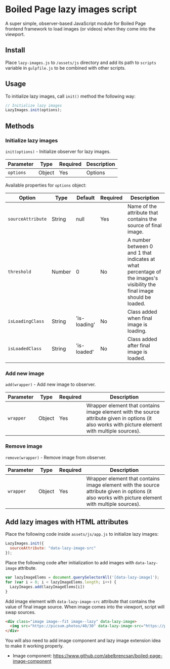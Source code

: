 # Boiled Page lazy images script

A super simple, observer-based JavaScript module for Boiled Page frontend framework to load images (or videos) when they come into the viewport.

## Install

Place `lazy-images.js` to `/assets/js` directory and add its path to `scripts` variable in `gulpfile.js` to be combined with other scripts.

## Usage

To initialize lazy images, call `init()` method the following way:

```js
// Initialize lazy images
LazyImages.init(options);
```

## Methods

### Initialize lazy images

`init(options)` - Initialize observer for lazy images.

Parameter | Type | Required | Description
----------|------|----------|------------
`options` | Object | Yes | Options

Available properties for `options` object:

Option| Type | Default | Required | Description
------|------|---------|----------|------------
`sourceAttribute` | String | null | Yes | Name of the attribute that contains the source of final image.
`threshold` | Number | 0 | No | A number between 0 and 1 that indicates at what percentage of the images's visibility the final image should be loaded.
`isLoadingClass` | String | 'is-loading' | No | Class added when final image is loading.
`isLoadedClass` | String | 'is-loaded' | No | Class added after final image is loaded.

### Add new image

`add(wrapper)` - Add new image to observer.

Parameter | Type | Required | Description
----------|------|----------|------------
`wrapper` | Object | Yes | Wrapper element that contains image element with the source attribute given in options (it also works with picture element with multiple sources).

### Remove image

`remove(wrapper)` - Remove image from observer.

Parameter | Type | Required | Description
----------|------|----------|------------
`wrapper` | Object | Yes | Wrapper element that contains image element with the source attribute given in options (it also works with picture element with multiple sources).

## Add lazy images with HTML attributes

Place the following code inside `assets/js/app.js` to initialize lazy images:

```js
LazyImages.init({
  sourceAttribute: "data-lazy-image-src"
});
```

Place the following code after initialization to add images with `data-lazy-image` attribute.

```js
var lazyImageElems = document.querySelectorAll('[data-lazy-image]');
for (var i = 0; i < lazyImageElems.length; i++) {
  LazyImages.add(lazyImageElems[i])
}
```

Add image element with `data-lazy-image-src` attribute that contains the value of final image source. When image comes into the viewport, script will swap sources.

```html
<div class="image image--fit image--lazy" data-lazy-image>
  <img src="https://picsum.photos/40/30" data-lazy-image-src="https://picsum.photos/800/600" alt="Sample image" />
</div>
```

You will also need to add image component and lazy image extension idea to make it working properly.

- Image component: <https://www.github.com/abelbrencsan/boiled-page-image-component>

